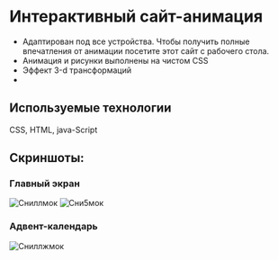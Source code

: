 # Интерактивный сайт-анимация
* Адаптирован под все устройства. Чтобы получить полные впечатления от анимации посетите этот сайт с рабочего стола. 
* Анимация и рисунки выполнены на чистом CSS
* Эффект 3-d трансформаций
* 
## Используемые технологии 
CSS, HTML, java-Script
##  Cкриншоты:
### Главный экран
![Сниллмок](https://github.com/White2000rabbit/happyChristmas/assets/121927745/8144adca-2044-4da4-8945-b205ab74a125)
![Сни5мок](https://github.com/White2000rabbit/happyChristmas/assets/121927745/00536470-4c54-4880-a1d9-3360e31e9a68)
### Адвент-календарь 
![Сниллжмок](https://github.com/White2000rabbit/happyChristmas/assets/121927745/a311523d-c4de-4c86-8bc7-743496a63bd3)
